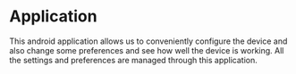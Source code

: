 # Application
This android application allows us to conveniently configure the device and also change some preferences and see how well the device is working. All the settings and preferences are managed through this application. 